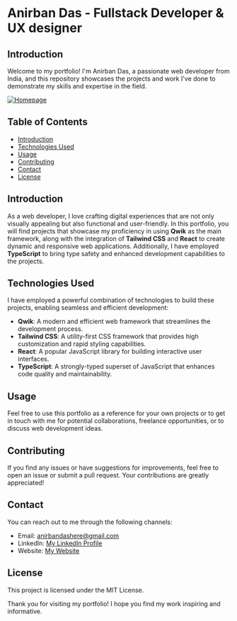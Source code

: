 # Anirban Das - Fullstack Developer & UX designer

## Introduction

Welcome to my portfolio! I'm Anirban Das, a passionate web developer from India, and this repository showcases the projects and work I've done to demonstrate my skills and expertise in the field.



[![Homepage](https://github.com/anirban12d/portfolio-2023/assets/72315775/4cf591e4-a387-4982-adb5-9363323c8900)](https://www.anirbandas.in)




## Table of Contents

- [Introduction](#introduction)
- [Technologies Used](#technologies-used)
- [Usage](#usage)
- [Contributing](#contributing)
- [Contact](#contact)
- [License](#license)

## Introduction

As a web developer, I love crafting digital experiences that are not only visually appealing but also functional and user-friendly. In this portfolio, you will find projects that showcase my proficiency in using **Qwik** as the main framework, along with the integration of **Tailwind CSS** and **React** to create dynamic and responsive web applications. Additionally, I have employed **TypeScript** to bring type safety and enhanced development capabilities to the projects.

## Technologies Used

I have employed a powerful combination of technologies to build these projects, enabling seamless and efficient development:

- **Qwik**: A modern and efficient web framework that streamlines the development process.
- **Tailwind CSS**: A utility-first CSS framework that provides high customization and rapid styling capabilities.
- **React**: A popular JavaScript library for building interactive user interfaces.
- **TypeScript**: A strongly-typed superset of JavaScript that enhances code quality and maintainability.

## Usage

Feel free to use this portfolio as a reference for your own projects or to get in touch with me for potential collaborations, freelance opportunities, or to discuss web development ideas.

## Contributing

If you find any issues or have suggestions for improvements, feel free to open an issue or submit a pull request. Your contributions are greatly appreciated!

## Contact

You can reach out to me through the following channels:

- Email: [anirbandashere@gmail.com](anirbandashere@gmail.com)
- LinkedIn: [My LinkedIn Profile](https://www.linkedin.com/in/anirban12d)
- Website: [My Website](https://www.anirbandas.in)

## License

This project is licensed under the MIT License.

Thank you for visiting my portfolio! I hope you find my work inspiring and informative.
